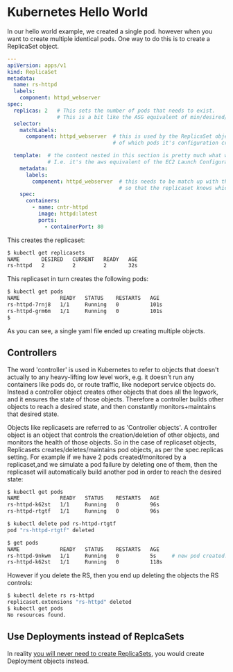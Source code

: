 # Kubernetes Hello World

In our hello world example, we created a single pod. however when you want to create multiple identical pods. One way to do this is to create a ReplicaSet object.

```yaml
---
apiVersion: apps/v1
kind: ReplicaSet
metadata:
  name: rs-httpd
  labels:
    component: httpd_webserver
spec:
  replicas: 2   # This sets the number of pods that needs to exist.
                # This is a bit like the ASG equivalent of min/desired/max, but as a single value.
  selector:
    matchLabels:
      component: httpd_webserver  # this is used by the ReplicaSet object to keep track
                                  # of which pods it's configuration created.

  template:  # the content nested in this section is pretty much what was in the pod-definition yaml file.
             # I.e. it's the aws equivalent of the EC2 Launch Configuration.
    metadata:
      labels:
        component: httpd_webserver  # this needs to be match up with the matchLabels setting above,
                                    # so that the replicaset knows which pods it has created.
    spec:
      containers:
        - name: cntr-httpd
          image: httpd:latest
          ports:
            - containerPort: 80
```

This creates the replicaset:

```bash
$ kubectl get replicasets
NAME       DESIRED   CURRENT   READY   AGE
rs-httpd   2         2         2       32s
```

This replicaset in turn creates the following pods:

```bash
$ kubectl get pods
NAME             READY   STATUS    RESTARTS   AGE
rs-httpd-7rnj8   1/1     Running   0          101s
rs-httpd-grm6m   1/1     Running   0          101s
$
```

As you can see, a single yaml file ended up creating multiple objects. 

## Controllers

The word 'controller' is used in Kubernetes to refer to objects that doesn't actually to any heavy-lifting low level work, e.g. it doesn't run any containers like pods do, or route traffic, like nodeport service objects do. Instead a controller object creates other objects that does all the legwork, and it ensures the state of those objects. Therefore a controller builds other objects to reach a desired state, and then constantly monitors+maintains that desired state. 

Objects like replicasets are referred to as 'Controller objects'. A controller object is an object that controls the creation/deletion of other objects, and monitors the health of those objects. So in the case of replicaset objects, Replicasets creates/deletes/maintains pod objects, as per the spec.replicas setting. For example if we have 2 pods created/monitored by a replicaset,and we simulate a pod failure by deleting one of them, then the replicaset will automatically build another pod in order to reach the desired state:

```bash
$ kubectl get pods
NAME             READY   STATUS    RESTARTS   AGE
rs-httpd-k62st   1/1     Running   0          96s
rs-httpd-rtgtf   1/1     Running   0          96s

$ kubectl delete pod rs-httpd-rtgtf
pod "rs-httpd-rtgtf" deleted

$ get pods
NAME             READY   STATUS    RESTARTS   AGE
rs-httpd-9nkwm   1/1     Running   0          5s     # new pod created.
rs-httpd-k62st   1/1     Running   0          118s
```

However if you delete the RS, then you end up deleting the objects the RS controls:

```bash
$ kubectl delete rs rs-httpd
replicaset.extensions "rs-httpd" deleted
$ kubectl get pods
No resources found.
```

## Use Deployments instead of ReplcaSets

In reality [you will never need to create ReplicaSets](https://kubernetes.io/docs/concepts/workloads/controllers/replicaset/#when-to-use-a-replicaset), you would create Deployment objects instead.






